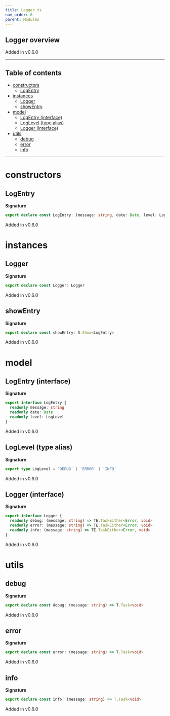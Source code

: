 ```yaml
---
title: Logger.ts
nav_order: 6
parent: Modules
---
```


## Logger overview

Added in v0.6.0

---

<h2 class="text-delta">Table of contents</h2>

- [constructors](#constructors)
  - [LogEntry](#logentry)
- [instances](#instances)
  - [Logger](#logger)
  - [showEntry](#showentry)
- [model](#model)
  - [LogEntry (interface)](#logentry-interface)
  - [LogLevel (type alias)](#loglevel-type-alias)
  - [Logger (interface)](#logger-interface)
- [utils](#utils)
  - [debug](#debug)
  - [error](#error)
  - [info](#info)

---

# constructors

## LogEntry

**Signature**

```ts
export declare const LogEntry: (message: string, date: Date, level: LogLevel) => LogEntry
```

Added in v0.6.0

# instances

## Logger

**Signature**

```ts
export declare const Logger: Logger
```

Added in v0.6.0

## showEntry

**Signature**

```ts
export declare const showEntry: S.Show<LogEntry>
```

Added in v0.6.0

# model

## LogEntry (interface)

**Signature**

```ts
export interface LogEntry {
  readonly message: string
  readonly date: Date
  readonly level: LogLevel
}
```

Added in v0.6.0

## LogLevel (type alias)

**Signature**

```ts
export type LogLevel = 'DEBUG' | 'ERROR' | 'INFO'
```

Added in v0.6.0

## Logger (interface)

**Signature**

```ts
export interface Logger {
  readonly debug: (message: string) => TE.TaskEither<Error, void>
  readonly error: (message: string) => TE.TaskEither<Error, void>
  readonly info: (message: string) => TE.TaskEither<Error, void>
}
```

Added in v0.6.0

# utils

## debug

**Signature**

```ts
export declare const debug: (message: string) => T.Task<void>
```

Added in v0.6.0

## error

**Signature**

```ts
export declare const error: (message: string) => T.Task<void>
```

Added in v0.6.0

## info

**Signature**

```ts
export declare const info: (message: string) => T.Task<void>
```

Added in v0.6.0
